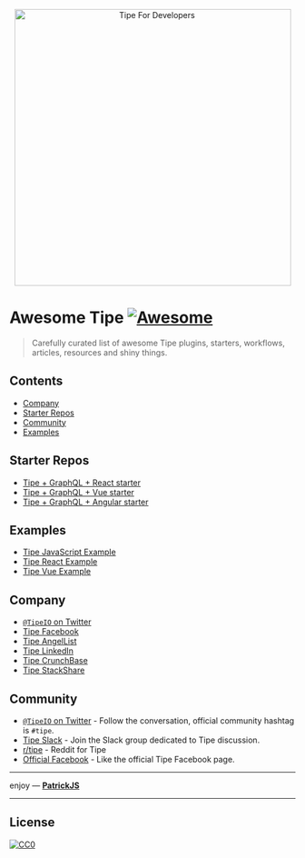 <p align="center">
  <a href="https://tipe.io">
    <img width="487" alt="Tipe For Developers" src="https://user-images.githubusercontent.com/1016365/32705887-92e25d68-c7cd-11e7-9751-acdc196e7cb8.png">
  </a>
</p>

# Awesome Tipe [![Awesome](https://cdn.rawgit.com/sindresorhus/awesome/d7305f38d29fed78fa85652e3a63e154dd8e8829/media/badge.svg)](https://github.com/sindresorhus/awesome)
> Carefully curated list of awesome Tipe plugins, starters, workflows, articles, resources and shiny things.

## Contents
- [Company](#company)
- [Starter Repos](#starter-repos)
- [Community](#community)
- [Examples](#examples)

## Starter Repos
 - [Tipe + GraphQL + React starter](https://github.com/tipeio/tipe-react-starter/)
 - [Tipe + GraphQL + Vue starter](https://github.com/tipeio/tipe-vue-starter/)
 - [Tipe + GraphQL + Angular starter](https://github.com/tipeio/tipe-angular-starter/)

## Examples
 - [Tipe JavaScript Example](https://github.com/tipeio/tipe-javascript-example/)
 - [Tipe React Example](https://github.com/tipeio/tipe-react-example/)
 - [Tipe Vue Example](https://github.com/tipeio/tipe-vue-example/)

## Company
 - [`@TipeIO` on Twitter](https://twitter.com/tipeio)
 - [Tipe Facebook](https://www.facebook.com/tipecms/)
 - [Tipe AngelList](https://angel.co/tipe)
 - [Tipe LinkedIn](https://www.linkedin.com/company/tipeio)
 - [Tipe CrunchBase](https://www.crunchbase.com/organization/tipe)
 - [Tipe StackShare](https://stackshare.io/tipe)

## Community
- [`@TipeIO` on Twitter](https://twitter.com/tipeio) - Follow the conversation, official community hashtag is `#tipe`.
- [Tipe Slack](https://tipe-community.slack.com) - Join the Slack group dedicated to Tipe discussion.
- [r/tipe](https://www.reddit.com/r/tipe/) - Reddit for Tipe
- [Official Facebook](https://www.facebook.com/tipecms/) - Like the official Tipe Facebook page.

___

enjoy — [**PatrickJS**](https://twitter.com/gdi2290)

___

## License

[![CC0](https://licensebuttons.net/p/zero/1.0/88x31.png)](https://creativecommons.org/publicdomain/zero/1.0/)
